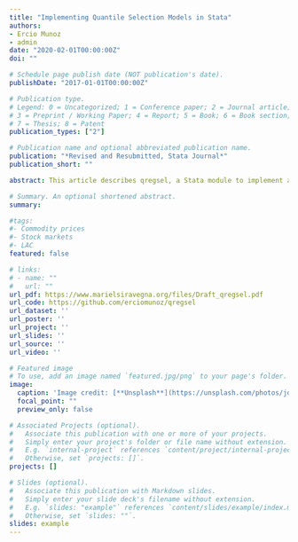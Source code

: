 ```yaml
---
title: "Implementing Quantile Selection Models in Stata"
authors:
- Ercio Munoz
- admin
date: "2020-02-01T00:00:00Z"
doi: ""

# Schedule page publish date (NOT publication's date).
publishDate: "2017-01-01T00:00:00Z"

# Publication type.
# Legend: 0 = Uncategorized; 1 = Conference paper; 2 = Journal article;
# 3 = Preprint / Working Paper; 4 = Report; 5 = Book; 6 = Book section;
# 7 = Thesis; 8 = Patent
publication_types: ["2"]

# Publication name and optional abbreviated publication name.
publication: "*Revised and Resubmitted, Stata Journal*"
publication_short: ""

abstract: This article describes qregsel, a Stata module to implement a copula-based sample selection correction for quantile regression recently proposed by Arellano and Bonhomme (2017, Econometrica 85(1), pp1-28). The command allows the user to model selection in quantile regressions using either a Gaussian or an one-dimensional Frank copula. We illustrate the use of qregsel with two examples. First, we apply the method to the fictional data set employed in the Stata base reference manual for the heckman command. Second, we replicate part of the empirical application of the original paper using data for the UK that covers the period 1978-2000 to compare wages of males and females at different quantiles.

# Summary. An optional shortened abstract.
summary: 

#tags:
#- Commodity prices
#- Stock markets
#- LAC
featured: false

# links:
# - name: ""
#   url: ""
url_pdf: https://www.marielsiravegna.org/files/Draft_qregsel.pdf
url_code: https://github.com/erciomunoz/qregsel
url_dataset: ''
url_poster: ''
url_project: ''
url_slides: ''
url_source: ''
url_video: ''

# Featured image
# To use, add an image named `featured.jpg/png` to your page's folder. 
image:
  caption: 'Image credit: [**Unsplash**](https://unsplash.com/photos/jdD8gXaTZsc)'
  focal_point: ""
  preview_only: false

# Associated Projects (optional).
#   Associate this publication with one or more of your projects.
#   Simply enter your project's folder or file name without extension.
#   E.g. `internal-project` references `content/project/internal-project/index.md`.
#   Otherwise, set `projects: []`.
projects: []

# Slides (optional).
#   Associate this publication with Markdown slides.
#   Simply enter your slide deck's filename without extension.
#   E.g. `slides: "example"` references `content/slides/example/index.md`.
#   Otherwise, set `slides: ""`.
slides: example
---
```

